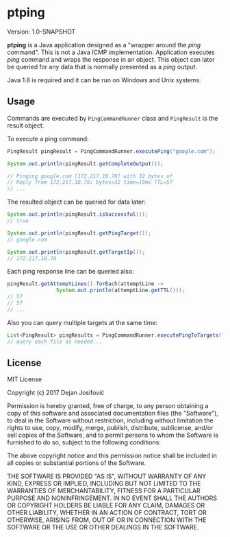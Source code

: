 # ptping

Version: 1.0-SNAPSHOT

**ptping** is a Java application designed as a "wrapper around the *ping* command".
This is not a Java ICMP implementation. Application executes *ping* command and
wraps the response in an object. This object can later be queried for any data
that is normally presented as a *ping* output.

Java 1.8 is required and it can be run on Windows and Unix systems.

## Usage

Commands are executed by `PingCommandRunner` class and `PingResult` is the result
object.

To execute a ping command:

```java
PingResult pingResult = PingCommandRunner.executePing("google.com");

System.out.println(pingResult.getCompleteOutput());

// Pinging google.com [172.217.18.78] with 32 bytes of
// Reply from 172.217.18.78: bytes=32 time=19ms TTL=57
// ...
```

The resulted object can be queried for data later:

```java
System.out.println(pingResult.isSuccessful());
// true

System.out.println(pingResult.getPingTarget());
// google.com

System.out.println(pingResult.getTargetIp());
// 172.217.18.78
```

Each ping response line can be queried also:

```java
pingResult.getAttemptLines().forEach(attemptLine ->
                System.out.println(attemptLine.getTTL()));
// 57
// 57
// ...
```

Also you can query multiple targets at the same time:

```java
List<PingResult> pingResults = PingCommandRunner.executePingToTargets("yahoo.com", "hotmail.com");
// query each file as needed...
```

## License

MIT License

Copyright (c) 2017 Dejan Josifović

Permission is hereby granted, free of charge, to any person obtaining a copy
of this software and associated documentation files (the "Software"), to deal
in the Software without restriction, including without limitation the rights
to use, copy, modify, merge, publish, distribute, sublicense, and/or sell
copies of the Software, and to permit persons to whom the Software is
furnished to do so, subject to the following conditions:

The above copyright notice and this permission notice shall be included in all
copies or substantial portions of the Software.

THE SOFTWARE IS PROVIDED "AS IS", WITHOUT WARRANTY OF ANY KIND, EXPRESS OR
IMPLIED, INCLUDING BUT NOT LIMITED TO THE WARRANTIES OF MERCHANTABILITY,
FITNESS FOR A PARTICULAR PURPOSE AND NONINFRINGEMENT. IN NO EVENT SHALL THE
AUTHORS OR COPYRIGHT HOLDERS BE LIABLE FOR ANY CLAIM, DAMAGES OR OTHER
LIABILITY, WHETHER IN AN ACTION OF CONTRACT, TORT OR OTHERWISE, ARISING FROM,
OUT OF OR IN CONNECTION WITH THE SOFTWARE OR THE USE OR OTHER DEALINGS IN THE
SOFTWARE.
